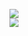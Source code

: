 [![](https://img.shields.io/badge/Made%20With-Github%20Spray-lightgrey.svg?style=for-the-badge&logo=github)](https://github.com/Annihil/github-spray#7047)  
[![](https://i.imgur.com/2DrTn0Z.gif)](https://github.com/Annihil/github-spray)